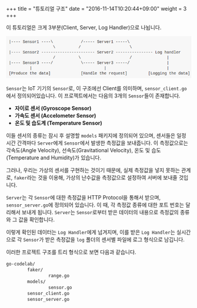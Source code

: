 +++
title = "튜토리얼 구조"
date = "2016-11-14T10:20:44+09:00"
weight = 3
+++


이 튜토리얼은 크게 3부분(Client, Server, Log Handler)으로 나뉩니다.

![Alt project_structure](/img/project_structure.png)

`Sensor`는 IoT 기기의 `Sensor`로, 이 구조에선 Client를 의미하며, `sensor_client.go`에서 정의되어있습니다. 이 프로젝트에서는 다음의 3개의 `Sensor`들이 존재합니다.

* **자이로 센서 (Gyroscope Sensor)**
* **가속도 센서 (Accelometer Sensor)**
* **온도 및 습도계 (Temperature Sensor)**

 이들 센서의 종류는 잠시 후 설명할 `models` 패키지에 정의되어 있으며, 센서들은 일정 시간 간격마다 `Server`에게 `Sensor`에서 발생한 측정값을 보내줍니다. 이 측정값으로는 각속도(Angle Velocity), 선속도(Gravitational Velocity), 온도 및 습도(Temperature and Humidity)가 있습니다.

 그러나, 우리는 가상의 센서를 구현하는 것이기 때문에, 실제 측정값을 넣지 못하는 관계로, `faker`라는 것을 이용해, 가상의 난수값을 측정값으로 설정하여 서버에 보내줄 것입니다.

 `Server`는 각 `Sensor`에 대한 측정값을 HTTP Protocol을 통해서 받으며, `sensor_server.go`에 정의되어 있습니다. 이 때, 각 측정값 종류에 대한 포트 번호는 달리해서 보내게 됩니다. `Server`는 `Sensor`로부터 받은 데이터의 내용으로 측정값의 종류와 그 값을 확인합니다.

 이렇게 확인된 데이터는 `Log Handler`에게 넘겨지며, 이를 받은 `Log Handler`는 실시간으로 각 `Sensor`가 받은 측정값을 `log` 폴더의 센서별 파일에 로그 형식으로 남깁니다.

 이러한 프로젝트 구조를 트리 형식으로 보면 다음과 같습니다.

```
go-codelab/
        faker/
                range.go
        models/
                sensor.go
        sensor_client.go
        sensor_server.go
```
